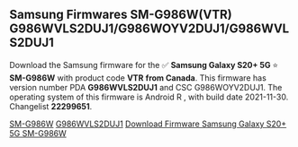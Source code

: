 <h2>Samsung Firmwares SM-G986W(VTR) G986WVLS2DUJ1/G986WOYV2DUJ1/G986WVLS2DUJ1</h2>
Download the Samsung firmware for the ✅ <strong>Samsung Galaxy S20+ 5G </strong> ⭐ <strong>SM-G986W</strong> with product code <strong>VTR</strong> <strong> from Canada</strong>. This firmware has version number PDA <strong>G986WVLS2DUJ1</strong> and CSC G986WOYV2DUJ1. The operating system of this firmware is Android R , with build date 2021-11-30. Changelist <strong>22299651</strong>.


[SM-G986W](https://samfirm.shop/samsung/model/SM-G986W)
[G986WVLS2DUJ1](https://samfirm.shop/samsung/pda/G986WVLS2DUJ1)
[Download Firmware Samsung Galaxy S20+ 5G SM-G986W](https://samfirm.shop/samsung/firmware/478927)
